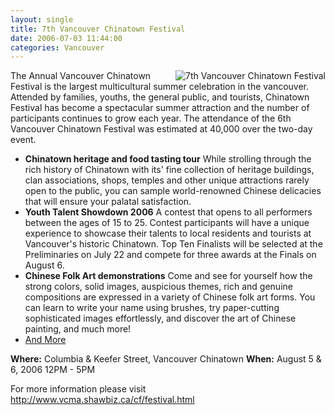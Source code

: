 ```yaml
---
layout: single
title: 7th Vancouver Chinatown Festival
date: 2006-07-03 11:44:00
categories: Vancouver
---
```

<img src="/public/uploads/2006/07/f_02.jpg" id="image12" alt="7th Vancouver Chinatown Festival " align="right" />
The Annual Vancouver Chinatown Festival is the largest multicultural summer celebration in the vancouver.   Attended by families, youths, the general public, and tourists, Chinatown Festival has become a spectacular summer attraction and the number of participants continues to grow each year.   The attendance of the 6th Vancouver Chinatown Festival was estimated at 40,000 over the two-day event.
<ul>
	<li><strong>Chinatown heritage and food tasting tour</strong>
While strolling through the rich history of Chinatown with its' fine collection of heritage buildings, clan associations, shops, temples and other unique attractions rarely open to the public, you can sample world-renowned Chinese delicacies that will ensure your palatal satisfaction.</li>
	<li><strong>Youth Talent Showdown 2006</strong>
A contest that opens to all performers between the ages of 15 to 25.   Contest participants will have a unique experience to showcase their talents to local residents and tourists at Vancouver's historic Chinatown.   Top Ten Finalists will be selected at the Preliminaries on July 22 and compete for three awards at the Finals on August 6.</li>
	<li><strong>Chinese Folk Art demonstrations</strong>
Come and see for yourself how the strong colors, solid images, auspicious themes, rich and genuine compositions are expressed in a variety of Chinese folk art forms.   You can learn to write your name using brushes, try paper-cutting sophisticated images effortlessly, and discover the art of Chinese painting, and much more!</li>
	<li><a href="http://www.vcma.shawbiz.ca/cf/festival.html">And More</a></li>
</ul>
<strong>Where:</strong> Columbia &amp; Keefer Street, Vancouver Chinatown
<strong>When:</strong> August 5 &amp; 6, 2006 12PM - 5PM

For more information please visit
<a href="http://www.vcma.shawbiz.ca/cf/festival.html">http://www.vcma.shawbiz.ca/cf/festival.html</a>
